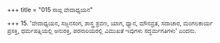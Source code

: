 +++
title = "015 ಸಾಙ್ಗ ವೇದಾಧ್ಯಯನ"

+++
15. 'ವೇದಾಧ್ಯಯನ, ಸಜ್ಜನಸಂಗ, ಶಾಸ್ತ್ರ ಶ್ರವಣ, ಯಾಗ, ಧ್ಯಾನ, ಮೌನವ್ರತ, ಸದಾಚಾರ, ಮಂಗಲಕಾರ್ಯ ಪ್ರಸಕ್ತಿ, ಧರ್ಮಪತ್ನಿಯಲ್ಲಿ ಅನುರಕ್ತಿ, ಪರನಾರಿಯರಲ್ಲಿ ವಿಮುಖತೆ ಇವುಗಳು ಸದ್ಧರ್ಮಗತಿಗಳು' ಎಂದನು.